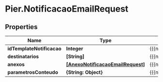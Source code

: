 # Pier.NotificacaoEmailRequest

## Properties
Name | Type | Description | Notes
------------ | ------------- | ------------- | -------------
**idTemplateNotificacao** | **Integer** | {{{notificacao_email_request_id_template_notificacao_value}}} | [optional] 
**destinatarios** | **[String]** | {{{notificacao_email_request_destinatarios_value}}} | [optional] 
**anexos** | [**[AnexoNotificacaoEmailRequest]**](AnexoNotificacaoEmailRequest.md) | {{{notificacao_email_request_anexos_value}}} | [optional] 
**parametrosConteudo** | **{String: Object}** | {{{notificacao_email_request_parametros_conteudo_value}}} | [optional] 


